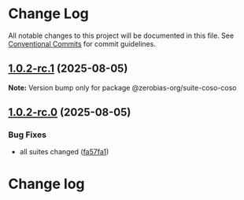 # Change Log

All notable changes to this project will be documented in this file.
See [Conventional Commits](https://conventionalcommits.org) for commit guidelines.

## [1.0.2-rc.1](https://github.com/zerobias-org/suite/compare/@zerobias-org/suite-coso-coso@1.0.2-rc.0...@zerobias-org/suite-coso-coso@1.0.2-rc.1) (2025-08-05)

**Note:** Version bump only for package @zerobias-org/suite-coso-coso





## [1.0.2-rc.0](https://github.com/zerobias-org/suite/compare/@zerobias-org/suite-coso-coso@1.0.1...@zerobias-org/suite-coso-coso@1.0.2-rc.0) (2025-08-05)


### Bug Fixes

* all suites changed ([fa57fa1](https://github.com/zerobias-org/suite/commit/fa57fa1af7628003297df46b2d7740fe95bd2666))





# Change log

